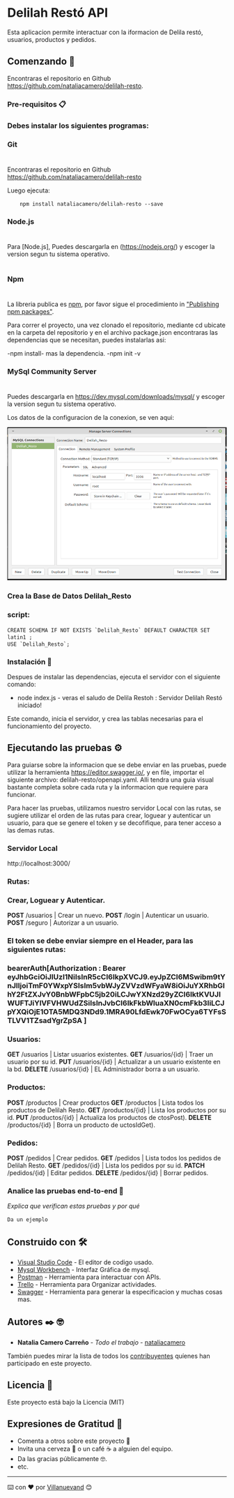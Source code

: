# Delilah Restó API

Esta aplicacion permite interactuar con la iformacion de Delila restó, usuarios, productos y pedidos.

## Comenzando 🚀

Encontraras el repositorio en Github https://github.com/nataliacamero/delilah-resto.

### Pre-requisitos 📋

### Debes instalar los siguientes programas:

### Git
#
Encontraras el repositorio en Github https://github.com/nataliacamero/delilah-resto

Luego ejecuta:

```shell
    npm install nataliacamero/delilah-resto --save
```

### Node.js
#
Para [Node.js], Puedes descargarla en (https://nodejs.org/) y escoger la version segun tu sistema operativo.
#
### Npm
#
La libreria publica es [npm](https://www.npmjs.com/), por favor sigue el procedimiento in ["Publishing npm packages"](https://docs.npmjs.com/getting-started/publishing-npm-packages).

Para correr el proyecto, una vez clonado el repositorio, mediante cd ubicate en la carpeta del repositorio y en el archivo package.json encontraras las dependencias que se necesitan, puedes instalarlas asi:

-npm install- mas la dependencia.
-npm init -v

### MySql Community Server
#
Puedes descargarla en https://dev.mysql.com/downloads/mysql/ y escoger la version segun tu sistema operativo.

Los datos de la configuracion de la conexion, se ven aqui: 

![](/configuracion_conexion_mysql.jpg)

### Crea la Base de Datos Delilah_Resto

### script:

```
CREATE SCHEMA IF NOT EXISTS `Delilah_Resto` DEFAULT CHARACTER SET latin1 ;
USE `Delilah_Resto`;

```

### Instalación 🔧


Despues de instalar las dependencias, ejecuta el servidor con el siguiente comando:

- node index.js - veras el saludo de Delila Restoh : Servidor Delilah Restó iniciado!

Este comando, inicia el servidor, y  crea las tablas necesarias para el funcionamiento del proyecto.


## Ejecutando las pruebas ⚙️

Para guiarse sobre la informacion que se debe enviar en las pruebas, puede utilizar la herramienta https://editor.swagger.io/, y en file, importar el siguiente archivo: delilah-resto/openapi.yaml. Alli tendra una guia visual bastante completa sobre cada ruta y la informacion que requiere para funcionar.

Para hacer las pruebas, utilizamos nuestro servidor Local con las rutas, se sugiere utilizar el orden de las rutas para crear, loguear y autenticar un usuario, para que se genere el token y se decofifique, para tener acceso a las demas rutas. 

### Servidor Local
http://localhost:3000/

### Rutas:

### Crear, Loguear y Autenticar.

**POST** /usuarios | Crear un nuevo.
**POST** /login | Autenticar un usuario.
**POST** /seguro | Autorizar a un usuario.


### El token se debe enviar siempre en el Header, para las siguientes rutas:

### bearerAuth[Authorization : Bearer eyJhbGciOiJIUzI1NiIsInR5cCI6IkpXVCJ9.eyJpZCI6MSwibm9tYnJlIjoiTmF0YWxpYSIsIm5vbWJyZVVzdWFyaW8iOiJuYXRhbGlhY2FtZXJvY0BnbWFpbC5jb20iLCJwYXNzd29yZCI6IktKVUJIWUFTJiYlVFVHWUdZSiIsInJvbCI6IkFkbWluaXN0cmFkb3IiLCJpYXQiOjE1OTA5MDQ3NDd9.1MRA90LfdEwk70FwOCya6TYFsSTLVV1TZsadYgrZpSA ]

### Usuarios:

**GET** /usuarios | Listar usuarios existentes.
**GET** /usuarios/{id} | Traer un usuario por su id.
**PUT** /usuarios/{id} | Actualizar a un usuario existente en la bd.
**DELETE** /usuarios/{id} | EL Administrador borra a un usuario. 

### Productos:

**POST** /productos | Crear productos
**GET** /productos | Lista todos los productos de Delilah Resto.
**GET** /productos/{id} | Lista los productos por su id.
**PUT** /productos/{id} | Actualiza los productos de ctosPost). 
**DELETE** /productos/{id} | Borra un producto de uctosIdGet).

### Pedidos:

**POST** /pedidos | Crear pedidos.
**GET** /pedidos | Lista todos los pedidos de Delilah Resto.
**GET** /pedidos/{id} | Lista los pedidos por su id.
**PATCH** /pedidos/{id} | Editar pedidos.
**DELETE** /pedidos/{id} | Borrar pedidos.



### Analice las pruebas end-to-end 🔩

_Explica que verifican estas pruebas y por qué_

```
Da un ejemplo
```

## Construido con 🛠️

* [Visual Studio Code](https://code.visualstudio.com/) - El editor de codigo usado.
* [Mysql Workbench](https://www.mysql.com/products/workbench/) - Interfaz Gráfica de mysql.
* [Postman](https://www.postman.com/) - Herramienta para interactuar con APIs.
* [Trello](https://trello.com/b/KjGfIKwQ/tareas-clases) - Herramienta para Organizar actividades.
* [Swagger](https://editor.swagger.io/) - Herramienta para generar la especificacion y muchas cosas mas.


## Autores ✒️ 🤓

* **Natalia Camero Carreño** - *Todo el trabajo* - [nataliacamero](https://github.com/nataliacamero)

También puedes mirar la lista de todos los [contribuyentes](https://github.com/nataliacamero/delilah-resto/contributors) quíenes han participado en este proyecto. 

## Licencia 📄

Este proyecto está bajo la Licencia (MIT)

## Expresiones de Gratitud 🎁

* Comenta a otros sobre este proyecto 📢
* Invita una cerveza 🍺 o un café ☕ a alguien del equipo. 
* Da las gracias públicamente 🤓.
* etc.



---
⌨️ con ❤️ por [Villanuevand](https://github.com/Villanuevand) 😊